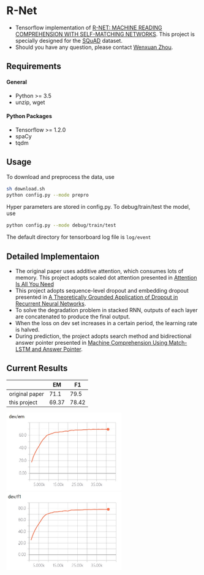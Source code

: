 # R-Net
  * Tensorflow implementation of [R-NET: MACHINE READING COMPREHENSION WITH
SELF-MATCHING NETWORKS](https://www.microsoft.com/en-us/research/wp-content/uploads/2017/05/r-net.pdf). This project is specially designed for the [SQuAD](https://arxiv.org/pdf/1606.05250.pdf) dataset.
  * Should you have any question, please contact [Wenxuan Zhou](wzhouad@connect.ust.hk).

## Requirements
#### General
  * Python >= 3.5
  * unzip, wget
#### Python Packages
  * Tensorflow >= 1.2.0
  * spaCy
  * tqdm

## Usage

To download and preprocess the data, use

```bash
sh download.sh
python config.py --mode prepro
```

Hyper parameters are stored in config.py. To debug/train/test the model, use

```bash
python config.py --mode debug/train/test
```

The default directory for tensorboard log file is `log/event`


## Detailed Implementaion

  * The original paper uses additive attention, which consumes lots of memory. This project adopts scaled dot attention presented in [Attention Is All You Need](https://arxiv.org/pdf/1706.03762.pdf)
  * This project adopts sequence-level dropout and embedding dropout presented in [A Theoretically Grounded Application of Dropout in Recurrent Neural Networks](https://arxiv.org/pdf/1512.05287.pdf).
  * To solve the degradation problem in stacked RNN, outputs of each layer are concatenated to produce the final output.
  * When the loss on dev set increases in a certain period, the learning rate is halved.
  * During prediction, the project adopts search method and bidirectional answer pointer presented in [Machine Comprehension Using Match-LSTM and Answer Pointer](https://arxiv.org/pdf/1608.07905.pdf).

## Current Results

||EM|F1|
|---|---|---|
|original paper|71.1|79.5|
|this project|69.37|78.42|

<img src="img/em.jpg" width="300">

<img src="img/f1.jpg" width="300">